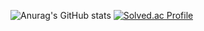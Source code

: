 ![Anurag's GitHub stats](https://github-readme-stats.vercel.app/api?username=justice-7&show_icons=true&theme=gruvbox)
[![Solved.ac Profile](http://mazassumnida.wtf/api/v2/generate_badge?boj=justice7)](https://solved.ac/justice7/)
